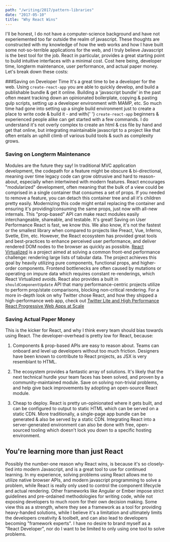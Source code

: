 ```yaml
---
path: "/writing/2017/pattern-libraries"
date: "2017-05-10"
title: "Why React Wins"
---
```


I'll be honest, I do not have a computer-science background and have not experiemented too far outside the realm of javascript. These thoughts are constructed with my knowledge of how the web works and how I have built some not-so-terrible applications for the web, and I truly believe
Javascript is the best tool for the job. React in particular, provides a great starting point to
build intuitive interfaces with a minimal cost. Cost here being, developer time, longterm
maintenance, user performance, and actual paper money. Let's break down these costs:

###Saving on Developer Time
It's a great time to be a developer for the web. Using `create-react-app` you are
able to quickly develop, and build a publishable bundle & get it online. Building a 'javascript
bundle' in the past often meant tracking down an opinionated boilerplate, copying & pasting gulp
scripts, setting up a developer environment with MAMP, etc. So much time had gone into setting
up a single build environment just to create a place to write code & build it - and with{' '}
`create-react-app` beginners & experienced people alike can get started with a few
commands. I do understand it's not overly complex to create an html & css file by hand and get
that online, but integrating maintainable javascript to a project like that often entails an
uphill climb of various build tools & such as complexity grows.

### Saving on Longterm Maintenance

Modules are the future they say! In traditional MVC application development, the codepath for a
feature might be obscure & bi-directional, meaning over time legacy code can grow obtrusive and
hard to reason-about, especially when intertwined with modern features. React encourages
"modularized" development, often meaning that the bulk of a view could be comprised in a single
container that consumes a set of props. If you needed to remove a feature, you can detach this
container tree and all it's children pretty easily. Modernizing this code might entail replacing
the container and ensuring it's providing/consuming the same props, just now with all-new
internals. This "prop-based" API can make react modules easily interchangeable, shareable, and
testable. It's great!
<Heading weight="3">Saving on User Performance</Heading>
React is fast, we know this. We also know, it's not the fastest or the smallest library when
compared to projects like Preact, Vue, Inferno, Svetle, Elm, etc. However, the React ecosystem
has provided great tools and best-practices to enhance perceived user performance, and deliver
rendered DOM nodes to the browser as quickly as possible. [React Virtualized](https://github.com/bvaughn/react-virtualized) is a project aimed at solving a common front-end performance challenge: rendering large lists of
tabular data. The project achieves this goal by heavily utilizing pure components, functional
props, and higher-order components. Frontend bottlenecks are often caused by mutations or
operating on impure data which requires constant re-renderings, which React Virtualized avoids.
React also provides a built in `shouldComponentUpdate` API that many
performance-centric projects utilize to perform prop/state comparisons, blocking non-critical
rendering. For a more in-depth look on why Twitter chose React, and how they shipped a
high-performance web app, check out [Twitter Lite and High Performance React Progressive Web Apps at Scale](https://medium.com/@paularmstrong/twitter-lite-and-high-performance-react-progressive-web-apps-at-scale-d28a00e780a3)

### Saving Actual Paper Money

This is the kicker for React, and why I think every team should bias towards using React. The
developer-overhead is pretty low for React, because:

1.  Components & prop-based APIs are easy to reason about. Teams can onboard and level up
    developers without too much friction. Designers have been known to contribute to React
    projects, as JSX is very resemblant to HTML.

2.  The ecosystem provides a fantastic array of solutions. It's likely that the next
    technical hurdle your team faces has been solved, and proven by a community-maintained
    module. Save on solving non-trivial problems, and help give back improvements by adopting an
    open-source React module.

3.  Cheap to deploy. React is pretty un-opinionated where it gets built, and can be configured
    to output to static HTML which can be served on a static CDN. More traditionally, a
    single-page app bundle can be generated & also be served by a static CDN. Integrating React
    into a server-generated environment can also be done with free, open-sourced tooling which
    doesn't lock you down to a specific hosting environment.

## You're learning more than just React</Heading>

Possibly the number-one reason why React wins, is because it's so closely-tied into modern
Javascript, and is a great tool to use for continued learning. In my experience, solving
problems using React allows me to utilize native browser APIs, and modern javascript programming
to solve a problem, while React is really only used to control the component lifecycle and
actual rendering. Other frameworks like Angular or Ember impose strict guidelines and
pre-ordained methodologies for writing code, while not exposing developers to much room for their
own decision making. Some view this as a strength, where they see a framework as a tool for
providing heavy-handed solutions, while I believe it's a limitation and ultimately limits the
developers creativity & toolbelt, and can also lead to developers becoming "framework experts".
I have no desire to brand myself as a "React Developer", nor do I want to be limited to only
using one tool to solve problems.
